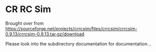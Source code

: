 # CR RC Sim
Brought over from https://sourceforge.net/projects/crrcsim/files/crrcsim/crrcsim-0.9.13/crrcsim-0.9.13.tar.gz/download


Please look into the subdirectory documentation for documentation...

